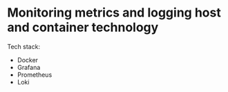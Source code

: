 # Monitoring metrics and logging host and container technology

Tech stack:
- Docker
- Grafana
- Prometheus
- Loki
